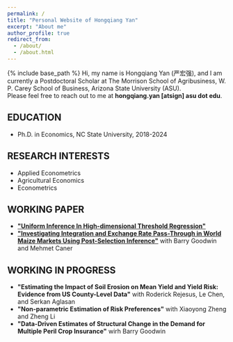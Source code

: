 ```yaml
---
permalink: /
title: "Personal Website of Hongqiang Yan"
excerpt: "About me"
author_profile: true
redirect_from: 
  - /about/
  - /about.html
---
```

{% include base_path %}
Hi, my name is Hongqiang Yan (严宏强), and I am currently a Postdoctoral Scholar at The Morrison School of Agribusiness, W. P. Carey School of Business, Arizona State University (ASU).  
Please feel free to reach out to me at **hongqiang.yan [atsign] asu dot edu**.


## EDUCATION
* Ph.D. in Economics, NC State University, 2018-2024
 
## RESEARCH INTERESTS
 * Applied Econometrics
 * Agricultural Economics
 * Econometrics
   
## WORKING PAPER
 * [__"Uniform Inference In High-dimensional Threshold Regression"__](https://hongqiangyan.github.io/files/Hongqiang_YAN_JMP.pdf)
* [__"Investigating Integration and Exchange Rate Pass-Through in World Maize Markets Using Post-Selection Inference"__](https://hongqiangyan.github.io/files/Yan_Goodwin_Caner_Integration_World_Maize_Markets.pdf)  with Barry Goodwin and Mehmet Caner

  
## WORKING IN PROGRESS
* __"Estimating the Impact of Soil Erosion on Mean Yield and Yield Risk: Evidence from US County-Level Data"__ with  Roderick Rejesus, Le Chen, and Serkan Aglasan
* __"Non-parametric Estimation of Risk Preferences"__ with Xiaoyong Zheng and Zheng Li
* __"Data-Driven Estimates of Structural Change in the Demand for Multiple Peril Crop Insurance"__ wirh Barry Goodwin
